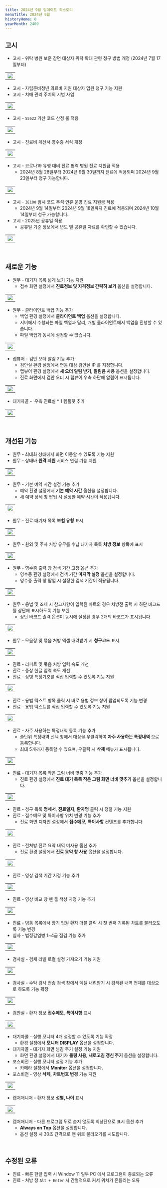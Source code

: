 ```yaml
---
title: 2024년 9월 업데이트 히스토리
menuTitle: 2024년 9월
historyHome: 0
yearMonth: 2409
---
```


## 고시

- 고시 - 위탁 병원 보훈 감면 대상자 위탁 확대 관련 청구 방법 개정 (2024년 7월 17일부터)
<table class="imgBox">
    <td class="imgBox">
        <a href="/images{{page.url}}/1.png" target="_blank">
            <img class="minCenter" src="/images{{page.url}}/1.png">
        </a>
    </td>
</table>

- 고시 - 자립준비청년 의료비 지원 대상자 입원 청구 기능 지원
- 고시 - 치매 관리 주치의 시범 사업
<table class="imgBox">
    <td class="imgBox">
        <a href="/images{{page.url}}/2.png" target="_blank">
            <img class="minCenter" src="/images{{page.url}}/2.png">
        </a>
    </td>
</table>

- 고시 - `S5622` 가산 코드 산정 룰 적용
<table class="imgBox">
    <td class="imgBox">
        <a href="/images{{page.url}}/3.png" target="_blank">
            <img class="minCenter" src="/images{{page.url}}/3.png">
        </a>
    </td>
</table>

- 고시 - 진료비 계산서·영수증 서식 개정
<table class="imgBox">
    <td class="imgBox">
        <a href="/images{{page.url}}/4.png" target="_blank">
            <img class="minCenter" src="/images{{page.url}}/4.png">
        </a>
    </td>
</table>

- 고시 - 코로나19 유행 대비 진료 협력 병원 진료 지원금 적용
    - 2024년 8월 28일부터 2024년 9월 30일까지 진료에 적용되며 2024년 9월 23일부터 청구 가능합니다.
<table class="imgBox">
    <td class="imgBox">
        <a href="/images{{page.url}}/5.png" target="_blank">
            <img class="minCenter" src="/images{{page.url}}/5.png">
        </a>
    </td>
</table>

- 고시 - `IE100` 임시 코드 추석 연휴 운영 진료 지원금 적용
    - 2024년 9월 14일부터 2024년 9월 18일까지 진료에 적용되며 2024년 10월 14일부터 청구 가능합니다.
- 고시 - 2025년 공휴일 적용
    - 공휴일 기준 정보에서 년도 별 공휴일 자료를 확인할 수 있습니다.
<table class="imgBox">
    <td class="imgBox">
        <a href="/images{{page.url}}/6.png" target="_blank">
            <img class="minCenter" src="/images{{page.url}}/6.png">
        </a>
    </td>
</table>

<br>

## 새로운 기능

- 원무 - 대기자 목록 넓게 보기 기능 지원
    - 접수 화면 설정에서 **진료정보 및 자격정보 간략히 보기** 옵션을 설정합니다.
<table class="imgBox">
    <td class="imgBox">
        <a href="/images{{page.url}}/6.png" target="_blank">
            <img class="minCenter" src="/images{{page.url}}/6.png">
        </a>
    </td>
</table>

- 원무 - 클라이언트 백업 기능 추가
    - 백업 환경 설정에서 **클라이언트 백업** 옵션을 설정합니다.
    - 서버에서 수행되는 파일 백업과 달리, 개별 클라이언트에서 백업을 진행할 수 있습니다.
    - 파일 백업과 동시에 설정할 수 없습니다.
<table class="imgBox">
    <td class="imgBox">
        <a href="/images{{page.url}}/7.png" target="_blank">
            <img class="minCenter" src="/images{{page.url}}/7.png">
        </a>
    </td>
</table>

- 랩뷰어 - 검안 오더 알림 기능 추가
    - 검안실 환경 설정에서 연동 대상 검안실 IP 를 지정합니다.
    - 랩뷰어 환경 설정에서 **새 오더 알림 받기**, **알림음 사용** 옵션을 설정합니다.
    - 진료 화면에서 검안 오더 시 랩뷰어 우측 하단에 알림이 표시됩니다.
<table class="imgBox">
    <td class="imgBox">
        <a href="/images{{page.url}}/9.png" target="_blank">
            <img class="minCenter" src="/images{{page.url}}/9.png">
        </a>
    </td>
</table>

- 대기자콜 -  우측 진료실 \* 1 템플릿 추가
<table class="imgBox">
    <td class="imgBox">
        <a href="/images{{page.url}}/10.png" target="_blank">
            <img class="minCenter" src="/images{{page.url}}/10.png">
        </a>
    </td>
</table>

<br>

## 개선된 기능

- 원무 - 최대화 상태에서 화면 이동할 수 있도록 기능 지원
- 원무 - 상태바 **원격 지원** 서비스 연결 기능 지원
<table class="imgBox">
    <td class="imgBox">
        <a href="/images{{page.url}}/11.png" target="_blank">
            <img class="minCenterSmallMid" src="/images{{page.url}}/11.png">
        </a>
    </td>
</table>

- 원무 - 기본 예약 시간 설정 기능 추가
    - 예약 환경 설정에서 **기본 예약 시간** 옵션을 설정합니다.
    - 새 예약 상세 창 팝업 시 설정한 예약 시간이 적용됩니다.
<table class="imgBox">
    <td class="imgBox">
        <a href="/images{{page.url}}/12.png" target="_blank">
            <img class="minCenterSmallMid" src="/images{{page.url}}/12.png">
        </a>
    </td>
</table>

- 원무 - 진료 대기자 목록 **보험 유형** 표시
<table class="imgBox">
    <td class="imgBox">
        <a href="/images{{page.url}}/13.png" target="_blank">
            <img class="minCenter" src="/images{{page.url}}/13.png">
        </a>
    </td>
</table>

- 원무 - 원외 및 주사 처방 유무를 수납 대기자 목록 **처방 정보** 항목에 표시
<table class="imgBox">
    <td class="imgBox">
        <a href="/images{{page.url}}/14.png" target="_blank">
            <img class="minCenter" src="/images{{page.url}}/14.png">
        </a>
    </td>
</table>

- 원무 - 영수증 출력 창 검색 기간 고정 옵션 추가
    - 영수증 환경 설정에서 검색 기간 **마지막 설정** 옵션을 설정합니다.
    - 영수증 출력 창 팝업 시 설정한 검색 기간이 적용됩니다.
<table class="imgBox">
    <td class="imgBox">
        <a href="/images{{page.url}}/15.png" target="_blank">
            <img class="minCenter" src="/images{{page.url}}/15.png">
        </a>
    </td>
</table>

- 원무 - 용법 및 조제 시 참고사항이 입력된 차트의 경우 처방전 출력 시 하단 바코드를 상단에 표시하도록 기능 보완
    - 상단 바코드 출력 옵션이 동시에 설정된 경우 2개의 바코드가 표시됩니다.
<table class="imgBox">
    <td class="imgBox">
        <a href="/images{{page.url}}/16.png" target="_blank">
            <img class="minCenter" src="/images{{page.url}}/16.png">
        </a>
    </td>
</table> 

- 원무 - 모음장 및 묶음 처방 엑셀 내려받기 시 **청구코드** 표시
<table class="imgBox">
    <td class="imgBox">
        <a href="/images{{page.url}}/17.png" target="_blank">
            <img class="minCenter" src="/images{{page.url}}/17.png">
        </a>
    </td>
</table>

- 진료 - 리피트 및 묶음 처방 입력 속도 개선
- 진료 - 증상 한글 입력 속도 개선
- 진료 - 상병 특정기호를 직접 입력할 수 있도록 기능 지원
<table class="imgBox">
    <td class="imgBox">
        <a href="/images{{page.url}}/18.png" target="_blank">
            <img class="minCenter" src="/images{{page.url}}/18.png">
        </a>
    </td>
</table>

- 진료 - 용법 텍스트 항목 클릭 시 바로 용법 정보 창이 팝업되도록 기능 변경
- 진료 - 용법 텍스트를 직접 입력할 수 있도록 기능 지원
<table class="imgBox">
    <td class="imgBox">
        <a href="/images{{page.url}}/19.png" target="_blank">
            <img class="minCenter" src="/images{{page.url}}/19.png">
        </a>
    </td>
</table>

- 진료 - 자주 사용하는 특정내역 등록 기능 추가
    - 줄단위 특정내역 선택 창에서 대상을 우클릭하여 **자주 사용하는 특정내역** 으로 등록합니다.
    - 최대 5개까지 등록할 수 있으며, 우클릭 시 **삭제** 메뉴가 표시됩니다.
<table class="imgBox">
    <td class="imgBox">
        <a href="/images{{page.url}}/20.png" target="_blank">
            <img class="minCenterSmallMid" src="/images{{page.url}}/20.png">
        </a>
    </td>
</table>

- 진료 - 대기자 목록 작은 그림 너비 맞춤 기능 추가
    - 진료 환경 설정에서 **진료 대기 목록 작은 그림 화면 너비 맞추기** 옵션을 설정합니다.
<table class="imgBox">
    <td class="imgBox">
        <a href="/images{{page.url}}/21.png" target="_blank">
            <img class="minCenterSmall" src="/images{{page.url}}/21.png">
        </a>
    </td>
</table>

- 진료 - 청구 목록 **명세서**, **진료일자**, **환자명** 클릭 시 정렬 기능 지원
- 진료 - 접수메모 및 특이사항 위치 변경 기능 추가
    - 진료 화면 디자인 설정에서 **접수메모**, **특이사항** 컨텐츠를 추가합니다.
<table class="imgBox">
    <td class="imgBox">
        <a href="/images{{page.url}}/22.png" target="_blank">
            <img class="minCenter" src="/images{{page.url}}/22.png">
        </a>
    </td>
</table>

- 진료 - 전처방 진료 요약 내역 미사용 옵션 추가
    - 진료 환경 설정에서 **진료 요약 창 사용** 옵션을 설정합니다.
<table class="imgBox">
    <td class="imgBox">
        <a href="/images{{page.url}}/23.png" target="_blank">
            <img class="minCenterSmall" src="/images{{page.url}}/23.png">
        </a>
    </td>
</table>
  
- 진료 - 영상 검색 기간 지정 기능 추가
<table class="imgBox">
    <td class="imgBox">
        <a href="/images{{page.url}}/24.png" target="_blank">
            <img class="minCenter" src="/images{{page.url}}/24.png">
        </a>
    </td>
</table>

- 진료 - 영상 비교 창 펜 툴 색상 지정 기능 추가
<table class="imgBox">
    <td class="imgBox">
        <a href="/images{{page.url}}/25.png" target="_blank">
            <img class="minCenter" src="/images{{page.url}}/25.png">
        </a>
    </td>
</table>

- 진료 - 병동 목록에서 장기 입원 환자 더블 클릭 시 첫 번째 기록된 차트를 불러오도록 기능 변경
- 심사 - 법정감염병 1~4급 점검 기능 추가
<table class="imgBox">
    <td class="imgBox">
        <a href="/images{{page.url}}/26.png" target="_blank">
            <img class="minCenterSmallMid" src="/images{{page.url}}/26.png">
        </a>
    </td>
</table>

- 검사실 - 검체 라벨 로컬 설정 가져오기 기능 지원
<table class="imgBox">
    <td class="imgBox">
        <a href="/images{{page.url}}/27.png" target="_blank">
            <img class="minCenterSmallMid" src="/images{{page.url}}/27.png">
        </a>
    </td>
</table>

- 검사실 - 수탁 검사 전송 검색 창에서 엑셀 내려받기 시 검색된 내역 전체를 대상으로 하도록 기능 확장
<table class="imgBox">
    <td class="imgBox">
        <a href="/images{{page.url}}/28.png" target="_blank">
            <img class="minCenter" src="/images{{page.url}}/28.png">
        </a>
    </td>
</table>

- 검안실 - 환자 정보 **접수메모**, **특이사항** 표시
<table class="imgBox">
    <td class="imgBox">
        <a href="/images{{page.url}}/29.png" target="_blank">
            <img class="minCenter" src="/images{{page.url}}/29.png">
        </a>
    </td>
</table>

- 대기자콜 - 실행 모니터 4개 설정할 수 있도록 기능 확장
    - 환경 설정에서 **모니터 DISPLAY** 옵션을 설정합니다.
- 대기자콜 - 대기자 화면 넘김 주기 설정 기능 지원
    - 화면 환경 설정에서 대기자 **롤링 사용, 새로고침 갱신 주기** 옵션을 설정합니다.
- 포스비전 - 실행 모니터 설정 기능 추가
    - 카메라 설정에서 **Monitor** 옵션을 설정합니다.
- 포스비전 - 영상 **삭제, 차트번호 변경** 기능 지원
<table class="imgBox">
    <td class="imgBox">
        <a href="/images{{page.url}}/30.png" target="_blank">
            <img class="minCenter" src="/images{{page.url}}/30.png">
        </a>
    </td>
</table>

- 캡처매니저 - 환자 정보 **성별, 나이** 표시
<table class="imgBox">
    <td class="imgBox">
        <a href="/images{{page.url}}/31.png" target="_blank">
            <img class="minCenter" src="/images{{page.url}}/31.png">
        </a>
    </td>
</table>

- 캡처매니저 - 다른 프로그램 뒤로 숨지 않도록 최상단으로 표시 옵션 추가
    - **Always on Top** 옵션을 설정합니다.
    - 옵션 설정 시 30초 간격으로 맨 위로 불러오기를 시도합니다.

<br>

## 수정된 오류

- 진료 - 빠른 한글 입력 시 Window 11 일부 PC 에서 프로그램이 종료되는 오류
- 진료 - 처방 창 `Alt + Enter` 시 간헐적으로 커서 위치가 흔들리는 오류